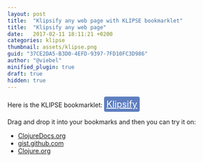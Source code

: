 ```yaml
---
layout: post
title:  "Klipsify any web page with KLIPSE bookmarklet"
title:  "Klipsify any web page"
date:   2017-02-11 18:11:21 +0200
categories: klipse
thumbnail: assets/klipse.png
guid: "37CE2DA5-B3D0-4EFD-9397-7FD10FC3D986"
author: "@viebel"
minified_plugin: true
draft: true
hidden: true
---
```



Here is the KLIPSE bookmarklet: <a style="background: #5f7fbf;     display: inline-block;
    font-size: 20px;
    padding: 5px;
    color: #fff;
    -webkit-border-radius: 4px;
    -moz-border-radius: 4px;
    border-radius: 4px;"
	class="bookmarklet" href="javascript:(function()%7Bfunction%20callback()%7Bconsole.log(1)%7Dvar%20s%3Ddocument.createElement(%22script%22)%3Bs.src%3D%22https%3A%2F%2Fstorage.googleapis.com%2Fapp.klipse.tech%2Fbookmarklet.js%22%3Bif(s.addEventListener)%7Bs.addEventListener(%22load%22%2Ccallback%2Cfalse)%7Delse%20if(s.readyState)%7Bs.onreadystatechange%3Dcallback%7Ddocument.body.appendChild(s)%3B%7D)()">Klipsify</a>
	
Drag and drop it into your bookmarks and then you can try it on:

- [ClojureDocs.org](https://clojuredocs.org/clojure.core/map)
- [gist.github.com](https://gist.github.com/viebel/6bdefe58f4a38591399f0628fb775418)
- [Clojure.org](https://clojure.org/guides/destructuring)

